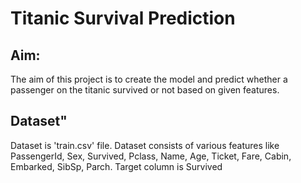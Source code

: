 # Titanic Survival Prediction

## Aim:
The aim of this project is to create the model and predict whether a passenger on the titanic survived or not based on given features.

## Dataset"
Dataset is 'train.csv' file. Dataset consists of various features like PassengerId, Sex, Survived, Pclass, Name, Age, Ticket, Fare, Cabin, Embarked, SibSp, Parch.
Target column is Survived
